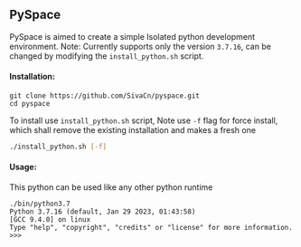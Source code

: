 
PySpace
---

PySpace is aimed to create a simple Isolated python development environment.
Note: Currently supports only the version `3.7.16`, can be changed by modifying the `install_python.sh` script.

#### Installation:
```
git clone https://github.com/SivaCn/pyspace.git
cd pyspace
```

To install use `install_python.sh` script, Note use `-f` flag for force install, which shall remove the existing installation and makes a fresh one
```bash
./install_python.sh [-f]
```

#### Usage:
This python can be used like any other python runtime
```
./bin/python3.7
Python 3.7.16 (default, Jan 29 2023, 01:43:58) 
[GCC 9.4.0] on linux
Type "help", "copyright", "credits" or "license" for more information.
>>> 

```

